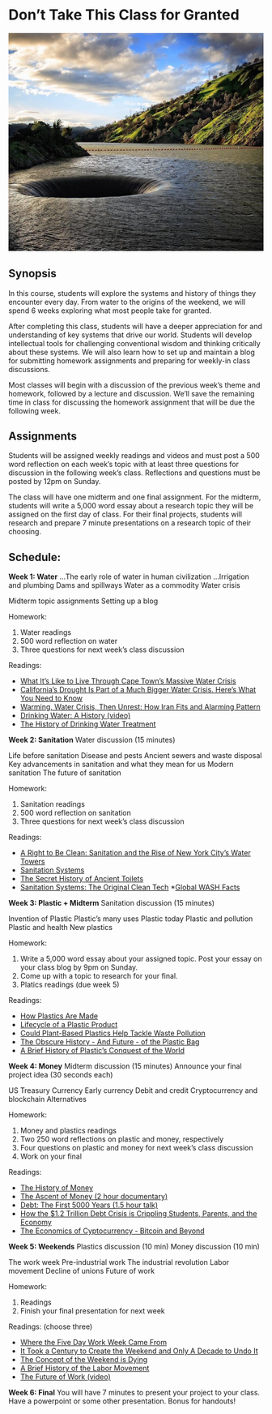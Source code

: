 # Don’t Take This Class for Granted

![Lake-Berryessa](https://github.com/NatePadgett/teachingasart2018/blob/master/assignments/3_Syllabus/img/Lake_Berryessa_Spillway(from_natgeo).jpg)


## Synopsis 

In this course, students will explore the systems and history of things they encounter every day. From water to the origins of the weekend, we will spend 6 weeks exploring what most people take for granted. 

After completing this class, students will have a deeper appreciation for and understanding of key systems that drive our world. Students will develop intellectual tools for challenging conventional wisdom and thinking critically about these systems. We will also learn how to set up and maintain a blog for submitting homework assignments and preparing for weekly-in class discussions. 

Most classes will begin with a discussion of the previous week’s theme and homework, followed by a lecture and discussion. We’ll save the remaining time in class for discussing the homework assignment that will be due the following week. 

## Assignments 

Students will be assigned weekly readings and videos and must post a 500 word reflection on each week’s topic with at least three questions for discussion in the following week’s class. Reflections and questions must be posted by 12pm on Sunday. 

The class will have one midterm and one final assignment. For the midterm, students will write a 5,000 word essay about a research topic they will be assigned on the first day of class. For their final projects, students will research and prepare 7 minute presentations on a research topic of their choosing.   

## Schedule:

**Week 1: Water**
...The early role of water in human civilization
...Irrigation and plumbing
Dams and spillways
Water as a commodity
Water crisis

Midterm topic assignments
Setting up a blog

Homework: 
1. Water readings
2. 500 word reflection on water 
3. Three questions for next week’s class discussion

Readings:
* [What It’s Like to Live Through Cape Town’s Massive Water Crisis](http://time.com/cape-town-south-africa-water-crisis/)
* [California’s Drought Is Part of a Much Bigger Water Crisis. Here’s What You Need to Know](https://www.propublica.org/article/california-drought-colorado-river-water-crisis-explained)
* [Warming, Water Crisis, Then Unrest: How Iran Fits and Alarming Pattern](https://www.nytimes.com/2018/01/18/climate/water-iran.html)
* [Drinking Water: A History (video)](https://www.c-span.org/video/?318386-13/drinking-water-history)
* [The History of Drinking Water Treatment](https://nepis.epa.gov/Exe/ZyPDF.cgi/P1002SMN.PDF?Dockey=P1002SMN.PDF)

**Week 2: Sanitation**
Water discussion (15 minutes)

Life before sanitation
Disease and pests
Ancient sewers and waste disposal
Key advancements in sanitation and what they mean for us
Modern sanitation
The future of sanitation

Homework: 
1. Sanitation readings
2. 500 word reflection on sanitation 
3. Three questions for next week’s class discussion

Readings:
* [A Right to Be Clean: Sanitation and the Rise of New York City’s Water Towers](https://blogs.scientificamerican.com/anthropology-in-practice/a-right-to-be-clean-sanitation-and-the-rise-of-new-york-citys-water-towers/)
* [Sanitation Systems](https://www.sswm.info/category/implementation-tools/reuse-and-recharge/hardware/introduction/sanitation-systems)
* [The Secret History of Ancient Toilets](https://www.nature.com/news/the-secret-history-of-ancient-toilets-1.19960)
* [Sanitation Systems: The Original Clean Tech](https://www.sidewalklabs.com/blog/sanitation-systems-the-original-clean-tech/)
*[Global WASH Facts](https://www.cdc.gov/healthywater/global/wash_statistics.html)


**Week 3: Plastic + Midterm**
Sanitation discussion (15 minutes)

Invention of Plastic
Plastic’s many uses
Plastic today
Plastic and pollution
Plastic and health
New plastics

Homework: 
1. Write a 5,000 word essay about your assigned topic. Post your essay on your class blog by 9pm on Sunday. 
2. Come up with a topic to research for your final. 
3. Platics readings (due week 5)

Readings: 
* [How Plastics Are Made](https://plastics.americanchemistry.com/How-Plastics-Are-Made/)
* [Lifecycle of a Plastic Product](https://plastics.americanchemistry.com/Lifecycle-of-a-Plastic-Product/)
* [Could Plant-Based Plastics Help Tackle Waste Pollution](http://www.bbc.com/news/business-42973529)
* [The Obscure History - And Future - of the Plastic Bag](https://www.bloomberg.com/news/articles/2018-02-08/the-obscure-history-and-future-of-the-plastic-bag)
* [A Brief History of Plastic’s Conquest of the World](https://www.scientificamerican.com/article/a-brief-history-of-plastic-world-conquest/)

**Week 4: Money**
Midterm discussion (15 minutes) 
Announce your final project idea (30 seconds each)

US Treasury
Currency
Early currency
Debit and credit
Cryptocurrency and blockchain
Alternatives

Homework: 
1. Money and plastics readings
2. Two 250 word reflections on plastic and money, respectively
3. Four questions on plastic and money for next week’s class discussion
4. Work on your final

Readings:
* [The History of Money](http://www.pbs.org/wgbh/nova/ancient/history-money.html)
* [The Ascent of Money (2 hour documentary)](http://www.pbs.org/wnet/ascentofmoney/featured/watch-the-two-hour-the-ascent-of-money/24/)
* [Debt: The First 5000 Years (1.5 hour talk)](https://www.youtube.com/watch?v=CZIINXhGDcs)
* [How the $1.2 Trillion Debt Crisis is Crippling Students, Parents, and the Economy](https://www.forbes.com/sites/specialfeatures/2013/08/07/how-the-college-debt-is-crippling-students-parents-and-the-economy/#3a54b40f2e17)
* [The Economics of Cyptocurrency - Bitcoin and Beyond](https://www.chapman.edu/research/institutes-and-centers/economic-science-institute/_files/ifree-papers-and-photos/koeppel-april2017.pdf)

**Week 5: Weekends**
Plastics discussion (10 min)
Money discussion (10 min)

The work week
Pre-industrial work
The industrial revolution
Labor movement
Decline of unions
Future of work

Homework: 
1. Readings
2. Finish your final presentation for next week

Readings: (choose three)
* [Where the Five Day Work Week Came From](https://www.theatlantic.com/business/archive/2014/08/where-the-five-day-workweek-came-from/378870/)
* [It Took a Century to Create the Weekend and Only A Decade to Undo It](https://qz.com/969245/it-took-a-century-to-create-the-weekend-and-only-a-decade-to-undo-it/)
* [The Concept of the Weekend is Dying](https://www.nbcnews.com/think/opinion/concept-weekend-dying-ncna817131)
* [A Brief History of the Labor Movement](https://www.npr.org/templates/story/story.php?storyId=5758863)
* [The Future of Work (video)](https://www.technologyreview.com/video/609446/the-future-of-work/)

**Week 6: Final**
You will have 7 minutes to present your project to your class. Have a powerpoint or some other presentation. Bonus for handouts!
